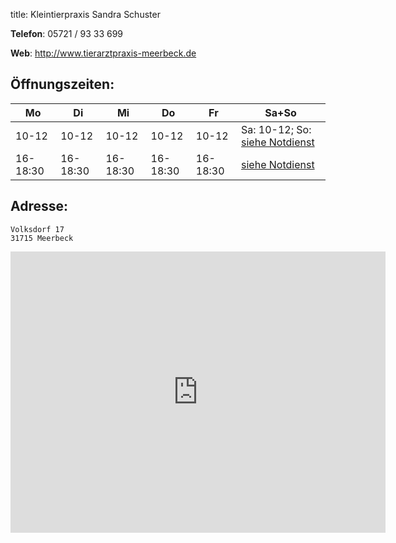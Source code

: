 title: Kleintierpraxis Sandra Schuster

**Telefon**: 05721 / 93 33 699

**Web**: <http://www.tierarztpraxis-meerbeck.de>


Öffnungszeiten:
---------------

|  Mo      |  Di      |  Mi      |  Do      |  Fr      |           Sa+So                                     |
| -------- | -------- | -------- | -------- | -------- | --------------------------------------------------- |
| 10-12    | 10-12    | 10-12    | 10-12    | 10-12    | Sa: 10-12; So: [siehe Notdienst](../notdienst.html) |
| 16-18:30 | 16-18:30 | 16-18:30 | 16-18:30 | 16-18:30 | [siehe Notdienst](../notdienst.html)                |


Adresse:
---------

    Volksdorf 17
    31715 Meerbeck


<iframe src="https://www.google.com/maps/embed?pb=!1m18!1m12!1m3!1d78006.24889508092!2d9.162285438097795!3d52.339673972764125!2m3!1f0!2f0!3f0!3m2!1i1024!2i768!4f13.1!3m3!1m2!1s0x47ba789a98b754cd%3A0xd24dc78fa0bf9722!2sDr.med.vet.+Beate+Finkbeiner!5e0!3m2!1sde!2sde!4v1455276099757" width="600" height="450" frameborder="0" style="border:0" allowfullscreen></iframe>
